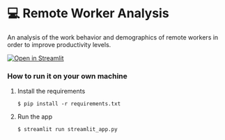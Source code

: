 # 💻 Remote Worker Analysis

An analysis of the work behavior and demographics of remote workers in order to improve productivity levels.

[![Open in Streamlit](https://static.streamlit.io/badges/streamlit_badge_black_white.svg)](https://intanannisa-remote-worker-analysis.streamlit.app/)

### How to run it on your own machine

1. Install the requirements

   ```
   $ pip install -r requirements.txt
   ```

2. Run the app

   ```
   $ streamlit run streamlit_app.py
   ```
